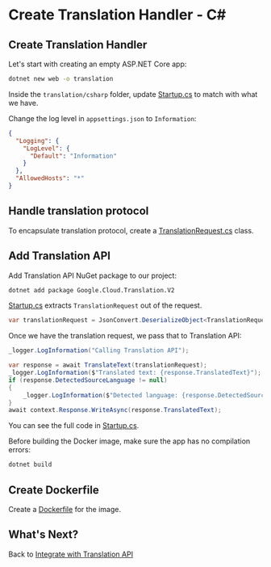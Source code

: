 # Create Translation Handler - C#

## Create Translation Handler

Let's start with creating an empty ASP.NET Core app:

```bash
dotnet new web -o translation
```

Inside the `translation/csharp` folder, update [Startup.cs](../eventing/translation/csharp/Startup.cs) to match with what we have.

Change the log level in `appsettings.json` to `Information`:

```json
{
  "Logging": {
    "LogLevel": {
      "Default": "Information"
    }
  },
  "AllowedHosts": "*"
}
```

## Handle translation protocol

To encapsulate translation protocol, create a [TranslationRequest.cs](../eventing/translation/csharp/TranslationRequest.cs) class.

## Add Translation API

Add Translation API NuGet package to our project:

```bash
dotnet add package Google.Cloud.Translation.V2
```

[Startup.cs](../eventing/translation/csharp/Startup.cs) extracts `TranslationRequest` out of the request.

```csharp
var translationRequest = JsonConvert.DeserializeObject<TranslationRequest>(decodedData);
```

Once we have the translation request, we pass that to Translation API:

```csharp
_logger.LogInformation("Calling Translation API");

var response = await TranslateText(translationRequest);
_logger.LogInformation($"Translated text: {response.TranslatedText}");
if (response.DetectedSourceLanguage != null)
{
    _logger.LogInformation($"Detected language: {response.DetectedSourceLanguage}");
}
await context.Response.WriteAsync(response.TranslatedText);
```

You can see the full code in [Startup.cs](../eventing/translation/csharp/Startup.cs).

Before building the Docker image, make sure the app has no compilation errors:

```bash
dotnet build
```

## Create Dockerfile

Create a [Dockerfile](../eventing/translation/csharp/Dockerfile) for the image.

## What's Next?

Back to [Integrate with Translation API](translationeventing.md)
